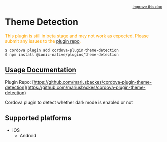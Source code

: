<a style="float:right;font-size:12px;" href="http://github.com/danielsogl/awesome-cordova-plugins/edit/master/src/@awesome-cordova-plugins/plugins/theme-detection/index.ts#L9">
  Improve this doc
</a>

# Theme Detection

  <p style="color:orange">
    This plugin is still in beta stage and may not work as expected. Please
    submit any issues to the <a target="_blank"
    href="/issues">plugin repo</a>.
  </p>


```
$ cordova plugin add cordova-plugin-theme-detection
$ npm install @ionic-native/plugins/theme-detection
```

## [Usage Documentation](https://ionicframework.com/docs/native/theme-detection/)

Plugin Repo: [https://github.com/mariusbackes/cordova-plugin-theme-detection](https://github.com/mariusbackes/cordova-plugin-theme-detection)

Cordova plugin to detect whether dark mode is enabled or not

## Supported platforms

- iOS
  - Android
  


